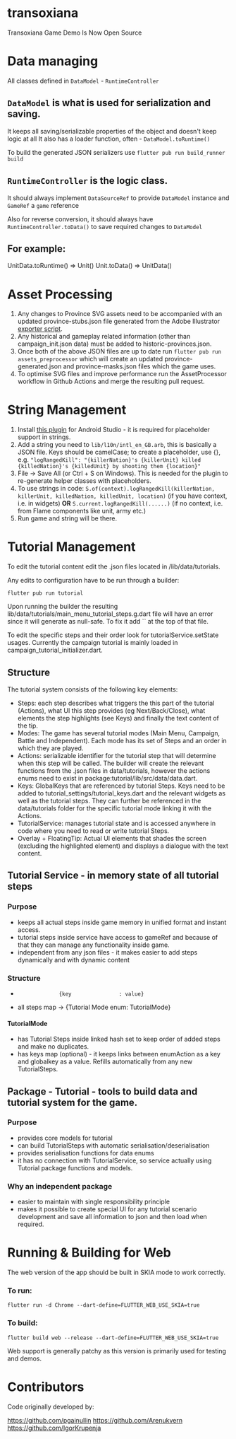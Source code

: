 # transoxiana

Transoxiana Game Demo Is Now Open Source

# Data managing

All classes defined in `DataModel` - `RuntimeController`

## `DataModel` is what is used for serialization and saving.

It keeps all saving/serializable properties of the object and doesn't keep logic at all
It also has a loader function, often - `DataModel.toRuntime()`

To build the generated JSON serializers use `flutter pub run build_runner build`

## `RuntimeController` is the logic class.

It should always implement `DataSourceRef` to provide `DataModel` instance and `GameRef` a `game` reference

Also for reverse conversion, it should always have `RuntimeController.toData()` to save required changes to `DataModel`

## For example:

UnitData.toRuntime() => Unit()
Unit.toData() => UnitData()

# Asset Processing

1. Any changes to Province SVG assets need to be accompanied with an updated province-stubs.json file generated from the Adobe Illustrator [exporter script](https://github.com/pgainullin/to-illustrator-exporter).
2. Any historical and gameplay related information (other than campaign_init.json data) must be added to historic-provinces.json.
3. Once both of the above JSON files are up to date run `flutter pub run assets_preprocessor` which will create an updated province-generated.json and province-masks.json files which the game uses.
4. To optimise SVG files and improve performance run the AssetProcessor workflow in Github Actions and merge the resulting pull request.

# String Management

1. Install [this plugin](https://plugins.jetbrains.com/plugin/13666-flutter-intl) for Android Studio - it is required for placeholder support in strings.
2. Add a string you need to `lib/l10n/intl_en_GB.arb`, this is basically a JSON file. Keys should be camelCase; to create a placeholder, use {}, e.g. `"logRangedKill": "{killerNation}'s {killerUnit} killed {killedNation}'s {killedUnit} by shooting them {location}"`
3. File -> Save All (or Ctrl + S on Windows). This is needed for the plugin to re-generate helper classes with placeholders.
4. To use strings in code: `S.of(context).logRangedKill(killerNation, killerUnit, killedNation, killedUnit, location)` (if you have context, i.e. in widgets) **OR** `S.current.logRangedKill(......)` (if no context, i.e. from Flame components like unit, army etc.)
5. Run game and string will be there.

# Tutorial Management

To edit the tutorial content edit the .json files located in /lib/data/tutorials.

Any edits to configuration have to be run through a builder:

`flutter pub run tutorial`

Upon running the builder the resulting lib/data/tutorials/main_menu_tutorial_steps.g.dart file will have an error since it will generate as null-safe. To fix it add `` at the top of that file.

To edit the specific steps and their order look for tutorialService.setState usages. Currently the campaign tutorial is mainly loaded in campaign_tutorial_initializer.dart.


## Structure

The tutorial system consists of the following key elements:

- Steps: each step describes what triggers the this part of the tutorial (Actions), what UI this step provides (eg Next/Back/Close), what elements the step highlights (see Keys) and finally the text content of the tip.
- Modes: The game has several tutorial modes (Main Menu, Campaign, Battle and Independent). Each mode has its set of Steps and an order in which they are played.
- Actions: serializable identifier for the tutorial step that will determine when this step will be called. The builder will create the relevant functions from the .json files in data/tutorials, however the actions enums need to exist in package:tutorial/lib/src/data/data.dart.
- Keys: GlobalKeys that are referenced by tutorial Steps. Keys need to be added to tutorial_settings/tutorial_keys.dart and the relevant widgets as well as the tutorial steps. They can further be referenced in the data/tutorials folder for the specific tutorial mode linking it with the Actions.
- TutorialService: manages tutorial state and is accessed anywhere in code where you need to read or write tutorial Steps.
- Overlay + FloatingTip: Actual UI elements that shades the screen (excluding the highlighted element) and displays a dialogue with the text content.

## Tutorial Service - in memory state of all tutorial steps

### Purpose

- keeps all actual steps inside game memory in unified format and instant access.
- tutorial steps inside service have access to gameRef and because of that they can manage any functionality inside game.
- independent from any json files - it makes easier to add steps dynamically and with dynamic content

### Structure

-                  {key               : value}
- all steps map -> {Tutorial Mode enum: TutorialMode}

#### TutorialMode

- has Tutorial Steps inside linked hash set to keep order of added steps and make no duplicates.
- has keys map (optional) - it keeps links between enumAction as a key and globalkey as a value. Refills automatically from any new TutorialSteps.

## Package - Tutorial - tools to build data and tutorial system for the game.

### Purpose

- provides core models for tutorial
- can build TutorialSteps with automatic serialisation/deserialisation
- provides serialisation functions for data enums
- it has no connection with TutorialService, so service actually using Tutorial package functions and models.

### Why an independent package

- easier to maintain with single responsibility principle
- makes it possible to create special UI for any tutorial scenario development and save all information to json and then load when required.

# Running & Building for Web

The web version of the app should be built in SKIA mode to work correctly.

### To run:

```
flutter run -d Chrome --dart-define=FLUTTER_WEB_USE_SKIA=true
```

### To build:

```
flutter build web --release --dart-define=FLUTTER_WEB_USE_SKIA=true
```

Web support is generally patchy as this version is primarily used for testing and demos. 


# Contributors #

Code originally developed by: 

https://github.com/pgainullin
https://github.com/Arenukvern
https://github.com/IgorKrupenja

